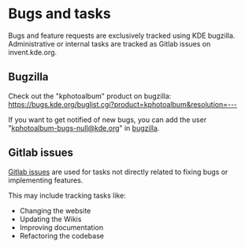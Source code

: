 <!--
SPDX-FileCopyrightText: 2025 Johannes Zarl-Zierl <johannes@zarl-zierl.at>

SPDX-License-Identifier: CC-BY-SA-4.0
-->

# Bugs and tasks

Bugs and feature requests are exclusively tracked using KDE bugzilla.
Administrative or internal tasks are tracked as Gitlab issues on invent.kde.org.


## Bugzilla

Check out the "kphotoalbum" product on bugzilla: https://bugs.kde.org/buglist.cgi?product=kphotoalbum&resolution=---

If you want to get notified of new bugs, you can add the user "kphotoalbum-bugs-null@kde.org" in [bugzilla](https://bugs.kde.org/userprefs.cgi?tab=email).



## Gitlab issues

[Gitlab issues](https://invent.kde.org/graphics/kphotoalbum/-/issues) are used for tasks not directly related to fixing bugs or implementing features.

This may include tracking tasks like:
 - Changing the website
 - Updating the Wikis
 - Improving documentation
 - Refactoring the codebase
